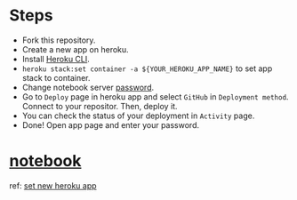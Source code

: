 # Steps

- Fork this repository.
- Create a new app on heroku.
- Install [Heroku CLI](https://devcenter.heroku.com/articles/heroku-cli).
- `heroku stack:set container -a ${YOUR_HEROKU_APP_NAME}` to set app stack to container.
- Change notebook server [password](app/jupyter_config.py#L21).
- Go to `Deploy` page in heroku app and select `GitHub` in `Deployment method`. Connect to your repositor. Then, deploy it.
- You can check the status of your deployment in `Activity` page.
- Done! Open app page and enter your password.

# [notebook](https://heroku-jupyter-87049.herokuapp.com/)

ref: [set new heroku app](https://devcenter.heroku.com/articles/build-docker-images-heroku-yml#getting-started)
